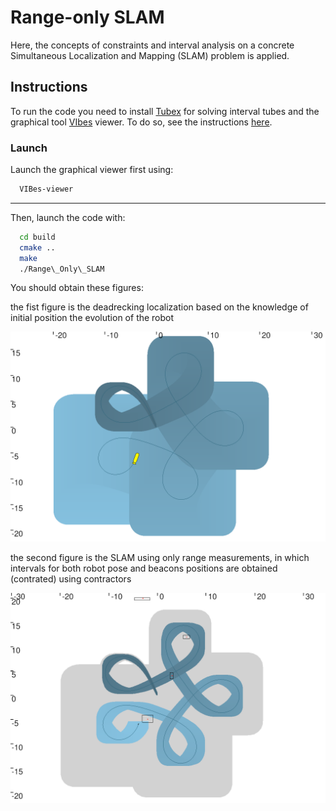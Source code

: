 # Range-only SLAM

 Here,  the concepts of constraints and interval analysis on a concrete Simultaneous Localization and Mapping (SLAM) problem is applied.

## Instructions

To run the code you need to install  [Tubex](http://simon-rohou.fr/research/tubex-lib/doc/index.html) for solving interval tubes and the graphical tool  [VIbes](http://simon-rohou.fr/research/tubex-lib/doc/install/01-installation.html#graphical-tools) viewer.  To do so, see the instructions [here](https://github.com/jad-rabehi/Constraint-programming#instructions).



### Launch

Launch the graphical viewer first using:
```bash
  VIBes-viewer
```
---
Then, launch the code with:
```bash
  cd build
  cmake ..
  make
  ./Range\_Only\_SLAM
```



You should obtain these figures:

the fist figure is the deadrecking localization based on the knowledge of initial position the evolution of the robot

<img src="images/deadreckoning.png">

the second figure is the SLAM using only range measurements, in which intervals for both robot pose and beacons positions are obtained (contrated) using contractors

<img src="images/Range_SLAM.png">



